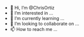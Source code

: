 - 👋 Hi, I’m @ChrisOrtiz
- 👀 I’m interested in ...
- 🌱 I’m currently learning ...
- 💞️ I’m looking to collaborate on ...
- 📫 How to reach me ...

<!---
chrizcringle/chrizcringle is a ✨ special ✨ repository because its `README.md` (this file) appears on your GitHub profile.
You can click the Preview link to take a look at your changes.
--->
